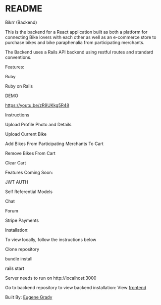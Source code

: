 # README

Bikrr (Backend)

This is the backend for a React application built as both a platform for connecting Bike lovers with each other as well as an e-commerce store to purchase bikes and bike paraphenalia from participating merchants.

The Backend uses a Rails API backend using restful routes and standard conventions.

Features:

Ruby

Ruby on Rails

DEMO

https://youtu.be/zR9UKkg5R48

Instructions

Upload Profile Photo and Details

Upload Current Bike

Add Bikes From Participating Merchants To Cart

Remove Bikes From Cart

Clear Cart

Features Coming Soon:

JWT AUTH

Self Referential Models

Chat

Forum

Stripe Payments

Installation:

To view locally, follow the instructions below

Clone repository

bundle install

rails start

Server needs to run on http://localhost:3000

Go to backend repository to view backend installation: View [frontend](https://github.com/Genegrady/Bikrr-app)

Built By: [Eugene Grady](https://github.com/Genegrady)

